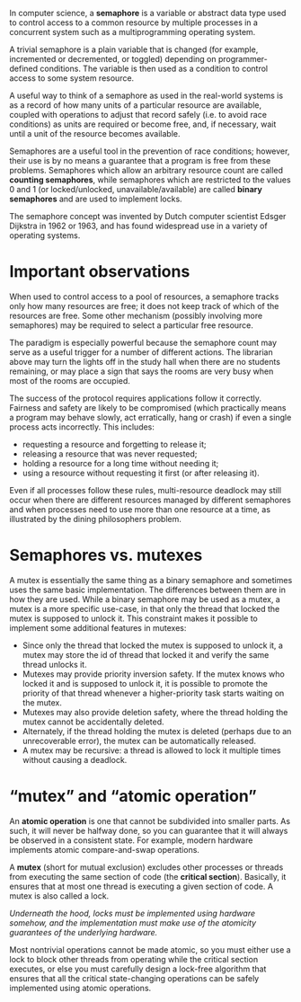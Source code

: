 In computer science, a __semaphore__ is a variable or abstract data type used to control access to a common resource by multiple processes in a concurrent system such as a multiprogramming operating system.

A trivial semaphore is a plain variable that is changed (for example, incremented or decremented, or toggled) depending on programmer-defined conditions. The variable is then used as a condition to control access to some system resource.

A useful way to think of a semaphore as used in the real-world systems is as a record of how many units of a particular resource are available, coupled with operations to adjust that record safely (i.e. to avoid race conditions) as units are required or become free, and, if necessary, wait until a unit of the resource becomes available.

Semaphores are a useful tool in the prevention of race conditions; however, their use is by no means a guarantee that a program is free from these problems. Semaphores which allow an arbitrary resource count are called __counting semaphores__, while semaphores which are restricted to the values 0 and 1 (or locked/unlocked, unavailable/available) are called __binary semaphores__ and are used to implement locks.

The semaphore concept was invented by Dutch computer scientist Edsger Dijkstra in 1962 or 1963, and has found widespread use in a variety of operating systems. 

# Important observations

When used to control access to a pool of resources, a semaphore tracks only how many resources are free; it does not keep track of which of the resources are free. Some other mechanism (possibly involving more semaphores) may be required to select a particular free resource.

The paradigm is especially powerful because the semaphore count may serve as a useful trigger for a number of different actions. The librarian above may turn the lights off in the study hall when there are no students remaining, or may place a sign that says the rooms are very busy when most of the rooms are occupied.

The success of the protocol requires applications follow it correctly. Fairness and safety are likely to be compromised (which practically means a program may behave slowly, act erratically, hang or crash) if even a single process acts incorrectly. This includes:

* requesting a resource and forgetting to release it;
* releasing a resource that was never requested;
* holding a resource for a long time without needing it;
* using a resource without requesting it first (or after releasing it).

Even if all processes follow these rules, multi-resource deadlock may still occur when there are different resources managed by different semaphores and when processes need to use more than one resource at a time, as illustrated by the dining philosophers problem.

# Semaphores vs. mutexes

A mutex is essentially the same thing as a binary semaphore and sometimes uses the same basic implementation. The differences between them are in how they are used. While a binary semaphore may be used as a mutex, a mutex is a more specific use-case, in that only the thread that locked the mutex is supposed to unlock it. This constraint makes it possible to implement some additional features in mutexes:

* Since only the thread that locked the mutex is supposed to unlock it, a mutex may store the id of thread that locked it and verify the same thread unlocks it.  
* Mutexes may provide priority inversion safety. If the mutex knows who locked it and is supposed to unlock it, it is possible to promote the priority of that thread whenever a higher-priority task starts waiting on the mutex.  
* Mutexes may also provide deletion safety, where the thread holding the mutex cannot be accidentally deleted.  
* Alternately, if the thread holding the mutex is deleted (perhaps due to an unrecoverable error), the mutex can be automatically released.  
* A mutex may be recursive: a thread is allowed to lock it multiple times without causing a deadlock.  

# “mutex” and “atomic operation”

An __atomic operation__ is one that cannot be subdivided into smaller parts. As such, it will never be halfway done, so you can guarantee that it will always be observed in a consistent state. For example, modern hardware implements atomic compare-and-swap operations.

A __mutex__ (short for mutual exclusion) excludes other processes or threads from executing the same section of code (the __critical section__). Basically, it ensures that at most one thread is executing a given section of code. A mutex is also called a lock.

_Underneath the hood, locks must be implemented using hardware somehow, and the implementation must make use of the atomicity guarantees of the underlying hardware._

Most nontrivial operations cannot be made atomic, so you must either use a lock to block other threads from operating while the critical section executes, or else you must carefully design a lock-free algorithm that ensures that all the critical state-changing operations can be safely implemented using atomic operations.








